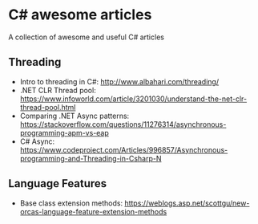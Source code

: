 # C# awesome articles
A collection of awesome and useful C# articles

## Threading
- Intro to threading in C#: http://www.albahari.com/threading/
- .NET CLR Thread pool: https://www.infoworld.com/article/3201030/understand-the-net-clr-thread-pool.html
- Comparing .NET Async patterns: https://stackoverflow.com/questions/11276314/asynchronous-programming-apm-vs-eap
- C# Async: https://www.codeproject.com/Articles/996857/Asynchronous-programming-and-Threading-in-Csharp-N

## Language Features
- Base class extension methods: https://weblogs.asp.net/scottgu/new-orcas-language-feature-extension-methods
